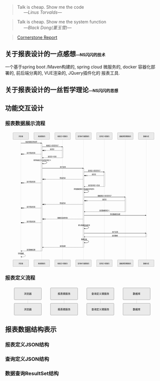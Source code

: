 <blockquote>
<p>Talk is cheap. Show me the code<br>
   —<em>Linus Torvalds</em>—</p>
</blockquote>
<blockquote>
<p>Talk is cheap. Show me the system function<br>
   —<em>Black Dong(董玉雪)</em>—</p>
</blockquote>
<blockquote>
<p><a href="http://www.baidu.com" title="Cornerstone Report">Cornerstone Report</a></p>
</blockquote>
<h2 id="关于报表设计的一点感想font-size2---ns闪闪的技术font">关于报表设计的一点感想<font size="2">—NS闪闪的技术</font></h2>
<p>一个基于spring boot /Maven构建的, spring cloud 微服务的, docker 容器化部署的, 前后端分离的, VUE渲染的, JQuery插件化的 报表工具.</p>
<h2 id="关于报表设计的一丝哲学理论font-size2---ns闪闪的思想font">关于报表设计的一丝哲学理论<font size="2">—NS闪闪的思想</font></h2>
<h2 id="功能交互设计">功能交互设计</h2>
<h3 id="报表数据展示流程">报表数据展示流程</h3>
<div class="mermaid"><svg xmlns="http://www.w3.org/2000/svg" id="mermaid-svg-TTmvAKGxBHSUhBm0" height="100%" width="100%" style="max-width:1475px;" viewBox="-75 -10 1475 1291"><g></g><g><line id="actor4732" x1="75" y1="5" x2="75" y2="1280" class="actor-line" stroke-width="0.5px" stroke="#999"></line><rect x="0" y="0" fill="#eaeaea" stroke="#666" width="150" height="65" rx="3" ry="3" class="actor"></rect><text x="75" y="32.5" dominant-baseline="central" alignment-baseline="central" class="actor" style="text-anchor: middle;"><tspan x="75" dy="0">浏览器</tspan></text></g><g><line id="actor4733" x1="275" y1="5" x2="275" y2="1280" class="actor-line" stroke-width="0.5px" stroke="#999"></line><rect x="200" y="0" fill="#eaeaea" stroke="#666" width="150" height="65" rx="3" ry="3" class="actor"></rect><text x="275" y="32.5" dominant-baseline="central" alignment-baseline="central" class="actor" style="text-anchor: middle;"><tspan x="275" dy="0">报表微服务</tspan></text></g><g><line id="actor4734" x1="475" y1="5" x2="475" y2="1280" class="actor-line" stroke-width="0.5px" stroke="#999"></line><rect x="400" y="0" fill="#eaeaea" stroke="#666" width="150" height="65" rx="3" ry="3" class="actor"></rect><text x="475" y="32.5" dominant-baseline="central" alignment-baseline="central" class="actor" style="text-anchor: middle;"><tspan x="475" dy="0">报表定义微服务</tspan></text></g><g><line id="actor4735" x1="675" y1="5" x2="675" y2="1280" class="actor-line" stroke-width="0.5px" stroke="#999"></line><rect x="600" y="0" fill="#eaeaea" stroke="#666" width="150" height="65" rx="3" ry="3" class="actor"></rect><text x="675" y="32.5" dominant-baseline="central" alignment-baseline="central" class="actor" style="text-anchor: middle;"><tspan x="675" dy="0">查询执行器微服务</tspan></text></g><g><line id="actor4736" x1="875" y1="5" x2="875" y2="1280" class="actor-line" stroke-width="0.5px" stroke="#999"></line><rect x="800" y="0" fill="#eaeaea" stroke="#666" width="150" height="65" rx="3" ry="3" class="actor"></rect><text x="875" y="32.5" dominant-baseline="central" alignment-baseline="central" class="actor" style="text-anchor: middle;"><tspan x="875" dy="0">查询定义微服务</tspan></text></g><g><line id="actor4737" x1="1075" y1="5" x2="1075" y2="1280" class="actor-line" stroke-width="0.5px" stroke="#999"></line><rect x="1000" y="0" fill="#eaeaea" stroke="#666" width="150" height="65" rx="3" ry="3" class="actor"></rect><text x="1075" y="32.5" dominant-baseline="central" alignment-baseline="central" class="actor" style="text-anchor: middle;"><tspan x="1075" dy="0">数据源管理微服务</tspan></text></g><g><line id="actor4738" x1="1275" y1="5" x2="1275" y2="1280" class="actor-line" stroke-width="0.5px" stroke="#999"></line><rect x="1200" y="0" fill="#eaeaea" stroke="#666" width="150" height="65" rx="3" ry="3" class="actor"></rect><text x="1275" y="32.5" dominant-baseline="central" alignment-baseline="central" class="actor" style="text-anchor: middle;"><tspan x="1275" dy="0">数据仓库</tspan></text></g><defs><marker id="arrowhead" refX="5" refY="2" markerWidth="6" markerHeight="4" orient="auto"><path d="M 0,0 V 4 L6,2 Z"></path></marker></defs><defs><marker id="crosshead" markerWidth="15" markerHeight="8" orient="auto" refX="16" refY="4"><path fill="black" stroke="#000000" stroke-width="1px" d="M 9,2 V 6 L16,4 Z" style="stroke-dasharray: 0, 0;"></path><path fill="none" stroke="#000000" stroke-width="1px" d="M 0,1 L 6,7 M 6,1 L 0,7" style="stroke-dasharray: 0, 0;"></path></marker></defs><g><text x="175" y="93" class="messageText" style="text-anchor: middle;">发起报表查询请求</text><line x1="75" y1="100" x2="275" y2="100" class="messageLine0" stroke-width="2" stroke="black" marker-end="url(#arrowhead)" style="fill: none;"></line></g><g><rect x="270" y="102" fill="#f4f4f4" stroke="#666" width="10" height="1028" rx="0" ry="0"></rect></g><g><text x="377.5" y="128" class="messageText" style="text-anchor: middle;">报表定义是否存在?</text><line x1="280" y1="135" x2="475" y2="135" class="messageLine0" stroke-width="2" stroke="black" marker-end="url(#arrowhead)" style="fill: none;"></line></g><g><rect x="470" y="137" fill="#f4f4f4" stroke="#666" width="10" height="103" rx="0" ry="0"></rect></g><g><text x="375" y="163" class="messageText" style="text-anchor: middle;">返回空</text><line x1="470" y1="170" x2="280" y2="170" class="messageLine1" stroke-width="2" stroke="black" marker-end="url(#crosshead)" style="stroke-dasharray: 3, 3; fill: none;"></line></g><g><text x="172.5" y="198" class="messageText" style="text-anchor: middle;">显示错误信息</text><line x1="270" y1="205" x2="75" y2="205" class="messageLine1" stroke-width="2" stroke="black" marker-end="url(#crosshead)" style="stroke-dasharray: 3, 3; fill: none;"></line></g><g><text x="375" y="233" class="messageText" style="text-anchor: middle;">返回定义信息</text><line x1="470" y1="240" x2="280" y2="240" class="messageLine1" stroke-width="2" stroke="black" marker-end="url(#arrowhead)" style="stroke-dasharray: 3, 3; fill: none;"></line></g><g><text x="280" y="268" class="messageText" style="text-anchor: middle;">获得报表定义中的查询定义</text><path d="M 280,275 C 340,265 340,305 280,295" class="messageLine0" stroke-width="2" stroke="black" marker-end="url(#arrowhead)" style="fill: none;"></path></g><g><text x="477.5" y="333" class="messageText" style="text-anchor: middle;">执行查询</text><line x1="280" y1="340" x2="675" y2="340" class="messageLine0" stroke-width="2" stroke="black" marker-end="url(#arrowhead)" style="fill: none;"></line></g><g><rect x="670" y="342" fill="#f4f4f4" stroke="#666" width="10" height="753" rx="0" ry="0"></rect></g><g><text x="777.5" y="368" class="messageText" style="text-anchor: middle;">查询定义是否存在?</text><line x1="680" y1="375" x2="875" y2="375" class="messageLine0" stroke-width="2" stroke="black" marker-end="url(#arrowhead)" style="fill: none;"></line></g><g><rect x="870" y="377" fill="#f4f4f4" stroke="#666" width="10" height="138" rx="0" ry="0"></rect></g><g><text x="775" y="403" class="messageText" style="text-anchor: middle;">返回空</text><line x1="870" y1="410" x2="680" y2="410" class="messageLine1" stroke-width="2" stroke="black" marker-end="url(#crosshead)" style="stroke-dasharray: 3, 3; fill: none;"></line></g><g><text x="475" y="438" class="messageText" style="text-anchor: middle;">错误信息</text><line x1="670" y1="445" x2="280" y2="445" class="messageLine1" stroke-width="2" stroke="black" marker-end="url(#crosshead)" style="stroke-dasharray: 3, 3; fill: none;"></line></g><g><text x="172.5" y="473" class="messageText" style="text-anchor: middle;">显示错误信息</text><line x1="270" y1="480" x2="75" y2="480" class="messageLine1" stroke-width="2" stroke="black" marker-end="url(#crosshead)" style="stroke-dasharray: 3, 3; fill: none;"></line></g><g><text x="775" y="508" class="messageText" style="text-anchor: middle;">返回查询定义信息</text><line x1="870" y1="515" x2="680" y2="515" class="messageLine1" stroke-width="2" stroke="black" marker-end="url(#arrowhead)" style="stroke-dasharray: 3, 3; fill: none;"></line></g><g><text x="680" y="543" class="messageText" style="text-anchor: middle;">获取数据源定义及组装查询语句</text><path d="M 680,550 C 740,540 740,580 680,570" class="messageLine0" stroke-width="2" stroke="black" marker-end="url(#arrowhead)" style="fill: none;"></path></g><g><text x="877.5" y="608" class="messageText" style="text-anchor: middle;">数据源定义是否存在?</text><line x1="680" y1="615" x2="1075" y2="615" class="messageLine0" stroke-width="2" stroke="black" marker-end="url(#arrowhead)" style="fill: none;"></line></g><g><rect x="1070" y="617" fill="#f4f4f4" stroke="#666" width="10" height="138" rx="0" ry="0"></rect></g><g><text x="875" y="643" class="messageText" style="text-anchor: middle;">返回空</text><line x1="1070" y1="650" x2="680" y2="650" class="messageLine1" stroke-width="2" stroke="black" marker-end="url(#crosshead)" style="stroke-dasharray: 3, 3; fill: none;"></line></g><g><text x="475" y="678" class="messageText" style="text-anchor: middle;">错误信息</text><line x1="670" y1="685" x2="280" y2="685" class="messageLine1" stroke-width="2" stroke="black" marker-end="url(#crosshead)" style="stroke-dasharray: 3, 3; fill: none;"></line></g><g><text x="172.5" y="713" class="messageText" style="text-anchor: middle;">显示错误信息</text><line x1="270" y1="720" x2="75" y2="720" class="messageLine1" stroke-width="2" stroke="black" marker-end="url(#crosshead)" style="stroke-dasharray: 3, 3; fill: none;"></line></g><g><text x="875" y="748" class="messageText" style="text-anchor: middle;">返回数据源定义</text><line x1="1070" y1="755" x2="680" y2="755" class="messageLine1" stroke-width="2" stroke="black" marker-end="url(#arrowhead)" style="stroke-dasharray: 3, 3; fill: none;"></line></g><g><text x="977.5" y="783" class="messageText" style="text-anchor: middle;">测试数据库连接</text><line x1="680" y1="790" x2="1275" y2="790" class="messageLine0" stroke-width="2" stroke="black" marker-end="url(#arrowhead)" style="fill: none;"></line></g><g><text x="475" y="818" class="messageText" style="text-anchor: middle;">数据库连接失败</text><line x1="670" y1="825" x2="280" y2="825" class="messageLine1" stroke-width="2" stroke="black" marker-end="url(#crosshead)" style="stroke-dasharray: 3, 3; fill: none;"></line></g><g><text x="172.5" y="853" class="messageText" style="text-anchor: middle;">显示错误信息</text><line x1="270" y1="860" x2="75" y2="860" class="messageLine1" stroke-width="2" stroke="black" marker-end="url(#crosshead)" style="stroke-dasharray: 3, 3; fill: none;"></line></g><g><text x="680" y="888" class="messageText" style="text-anchor: middle;">建立数据库连接池</text><path d="M 680,895 C 740,885 740,925 680,915" class="messageLine0" stroke-width="2" stroke="black" marker-end="url(#arrowhead)" style="fill: none;"></path></g><g><text x="977.5" y="953" class="messageText" style="text-anchor: middle;">执行查询</text><line x1="680" y1="960" x2="1275" y2="960" class="messageLine0" stroke-width="2" stroke="black" marker-end="url(#arrowhead)" style="fill: none;"></line></g><g><rect x="1270" y="962" fill="#f4f4f4" stroke="#666" width="10" height="33" rx="0" ry="0"></rect></g><g><text x="975" y="988" class="messageText" style="text-anchor: middle;">返回数据</text><line x1="1270" y1="995" x2="680" y2="995" class="messageLine1" stroke-width="2" stroke="black" marker-end="url(#arrowhead)" style="stroke-dasharray: 3, 3; fill: none;"></line></g><g><text x="680" y="1023" class="messageText" style="text-anchor: middle;">数据封装</text><path d="M 680,1030 C 740,1020 740,1060 680,1050" class="messageLine0" stroke-width="2" stroke="black" marker-end="url(#arrowhead)" style="fill: none;"></path></g><g><text x="475" y="1088" class="messageText" style="text-anchor: middle;">返回结果</text><line x1="670" y1="1095" x2="280" y2="1095" class="messageLine1" stroke-width="2" stroke="black" marker-end="url(#arrowhead)" style="stroke-dasharray: 3, 3; fill: none;"></line></g><g><text x="172.5" y="1123" class="messageText" style="text-anchor: middle;">返回数据结果</text><line x1="270" y1="1130" x2="75" y2="1130" class="messageLine1" stroke-width="2" stroke="black" marker-end="url(#arrowhead)" style="stroke-dasharray: 3, 3; fill: none;"></line></g><g><text x="75" y="1158" class="messageText" style="text-anchor: middle;">渲染数据</text><path d="M 75,1165 C 135,1155 135,1195 75,1185" class="messageLine1" stroke-width="2" stroke="black" marker-end="url(#arrowhead)" style="stroke-dasharray: 3, 3; fill: none;"></path></g><g><rect x="0" y="1215" fill="#eaeaea" stroke="#666" width="150" height="65" rx="3" ry="3" class="actor"></rect><text x="75" y="1247.5" dominant-baseline="central" alignment-baseline="central" class="actor" style="text-anchor: middle;"><tspan x="75" dy="0">浏览器</tspan></text></g><g><rect x="200" y="1215" fill="#eaeaea" stroke="#666" width="150" height="65" rx="3" ry="3" class="actor"></rect><text x="275" y="1247.5" dominant-baseline="central" alignment-baseline="central" class="actor" style="text-anchor: middle;"><tspan x="275" dy="0">报表微服务</tspan></text></g><g><rect x="400" y="1215" fill="#eaeaea" stroke="#666" width="150" height="65" rx="3" ry="3" class="actor"></rect><text x="475" y="1247.5" dominant-baseline="central" alignment-baseline="central" class="actor" style="text-anchor: middle;"><tspan x="475" dy="0">报表定义微服务</tspan></text></g><g><rect x="600" y="1215" fill="#eaeaea" stroke="#666" width="150" height="65" rx="3" ry="3" class="actor"></rect><text x="675" y="1247.5" dominant-baseline="central" alignment-baseline="central" class="actor" style="text-anchor: middle;"><tspan x="675" dy="0">查询执行器微服务</tspan></text></g><g><rect x="800" y="1215" fill="#eaeaea" stroke="#666" width="150" height="65" rx="3" ry="3" class="actor"></rect><text x="875" y="1247.5" dominant-baseline="central" alignment-baseline="central" class="actor" style="text-anchor: middle;"><tspan x="875" dy="0">查询定义微服务</tspan></text></g><g><rect x="1000" y="1215" fill="#eaeaea" stroke="#666" width="150" height="65" rx="3" ry="3" class="actor"></rect><text x="1075" y="1247.5" dominant-baseline="central" alignment-baseline="central" class="actor" style="text-anchor: middle;"><tspan x="1075" dy="0">数据源管理微服务</tspan></text></g><g><rect x="1200" y="1215" fill="#eaeaea" stroke="#666" width="150" height="65" rx="3" ry="3" class="actor"></rect><text x="1275" y="1247.5" dominant-baseline="central" alignment-baseline="central" class="actor" style="text-anchor: middle;"><tspan x="1275" dy="0">数据仓库</tspan></text></g></svg></div>
<h3 id="报表定义流程">报表定义流程</h3>
<div class="mermaid"><svg xmlns="http://www.w3.org/2000/svg" id="mermaid-svg-AVeXKfxnUSMwrrWY" height="100%" width="100%" style="max-width:850px;" viewBox="-50 -10 850 161"><g></g><g><line id="actor4739" x1="75" y1="5" x2="75" y2="150" class="actor-line" stroke-width="0.5px" stroke="#999"></line><rect x="0" y="0" fill="#eaeaea" stroke="#666" width="150" height="65" rx="3" ry="3" class="actor"></rect><text x="75" y="32.5" dominant-baseline="central" alignment-baseline="central" class="actor" style="text-anchor: middle;"><tspan x="75" dy="0">浏览器</tspan></text></g><g><line id="actor4740" x1="275" y1="5" x2="275" y2="150" class="actor-line" stroke-width="0.5px" stroke="#999"></line><rect x="200" y="0" fill="#eaeaea" stroke="#666" width="150" height="65" rx="3" ry="3" class="actor"></rect><text x="275" y="32.5" dominant-baseline="central" alignment-baseline="central" class="actor" style="text-anchor: middle;"><tspan x="275" dy="0">报表微服务</tspan></text></g><g><line id="actor4741" x1="475" y1="5" x2="475" y2="150" class="actor-line" stroke-width="0.5px" stroke="#999"></line><rect x="400" y="0" fill="#eaeaea" stroke="#666" width="150" height="65" rx="3" ry="3" class="actor"></rect><text x="475" y="32.5" dominant-baseline="central" alignment-baseline="central" class="actor" style="text-anchor: middle;"><tspan x="475" dy="0">查询定义微服务</tspan></text></g><g><line id="actor4742" x1="675" y1="5" x2="675" y2="150" class="actor-line" stroke-width="0.5px" stroke="#999"></line><rect x="600" y="0" fill="#eaeaea" stroke="#666" width="150" height="65" rx="3" ry="3" class="actor"></rect><text x="675" y="32.5" dominant-baseline="central" alignment-baseline="central" class="actor" style="text-anchor: middle;"><tspan x="675" dy="0">数据库</tspan></text></g><defs><marker id="arrowhead" refX="5" refY="2" markerWidth="6" markerHeight="4" orient="auto"><path d="M 0,0 V 4 L6,2 Z"></path></marker></defs><defs><marker id="crosshead" markerWidth="15" markerHeight="8" orient="auto" refX="16" refY="4"><path fill="black" stroke="#000000" stroke-width="1px" d="M 9,2 V 6 L16,4 Z" style="stroke-dasharray: 0, 0;"></path><path fill="none" stroke="#000000" stroke-width="1px" d="M 0,1 L 6,7 M 6,1 L 0,7" style="stroke-dasharray: 0, 0;"></path></marker></defs><g><rect x="0" y="85" fill="#eaeaea" stroke="#666" width="150" height="65" rx="3" ry="3" class="actor"></rect><text x="75" y="117.5" dominant-baseline="central" alignment-baseline="central" class="actor" style="text-anchor: middle;"><tspan x="75" dy="0">浏览器</tspan></text></g><g><rect x="200" y="85" fill="#eaeaea" stroke="#666" width="150" height="65" rx="3" ry="3" class="actor"></rect><text x="275" y="117.5" dominant-baseline="central" alignment-baseline="central" class="actor" style="text-anchor: middle;"><tspan x="275" dy="0">报表微服务</tspan></text></g><g><rect x="400" y="85" fill="#eaeaea" stroke="#666" width="150" height="65" rx="3" ry="3" class="actor"></rect><text x="475" y="117.5" dominant-baseline="central" alignment-baseline="central" class="actor" style="text-anchor: middle;"><tspan x="475" dy="0">查询定义微服务</tspan></text></g><g><rect x="600" y="85" fill="#eaeaea" stroke="#666" width="150" height="65" rx="3" ry="3" class="actor"></rect><text x="675" y="117.5" dominant-baseline="central" alignment-baseline="central" class="actor" style="text-anchor: middle;"><tspan x="675" dy="0">数据库</tspan></text></g></svg></div>
<h2 id="报表数据结构表示">报表数据结构表示</h2>
<h3 id="报表定义json结构">报表定义JSON结构</h3>
<h3 id="查询定义json结构">查询定义JSON结构</h3>
<h3 id="数据查询resultset结构">数据查询ResultSet结构</h3>

